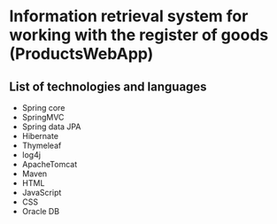 # Information retrieval system for working with the register of goods (ProductsWebApp)
## List of technologies and languages
- Spring core
- SpringMVC 
- Spring data JPA
- Hibernate 
- Thymeleaf 
- log4j 
- ApacheTomcat 
- Maven 
- HTML
- JavaScript
- CSS
- Oracle DB
